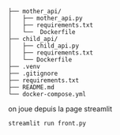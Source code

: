 ```
├── mother_api/
│   ├── mother_api.py
│   ├── requirements.txt
│   └──  Dockerfile
├── child_api/
│   ├── child_api.py
│   ├── requirements.txt
│   └── Dockerfile
├── .venv
├── .gitignore
├── requirements.txt
├── README.md
└── docker-compose.yml
```

on joue depuis la page streamlit

`streamlit run front.py`